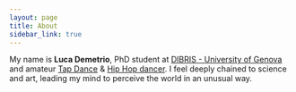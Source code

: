 ```yaml
---
layout: page
title: About
sidebar_link: true
---
```

My name is **Luca Demetrio**, PhD student at [DIBRIS - University of Genova](https://www.dibris.unige.it/) and amateur [Tap Dance](https://en.wikipedia.org/wiki/Tap_dance) &  [Hip Hop dancer](https://en.wikipedia.org/wiki/Hip_hop).
I feel deeply chained to science and art, leading my mind to perceive the world in an unusual way.
